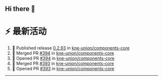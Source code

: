 ## Hi there 👋

<!--

**Here are some ideas to get you started:**

🙋‍♀️ A short introduction - what is your organization all about?
🌈 Contribution guidelines - how can the community get involved?
👩‍💻 Useful resources - where can the community find your docs? Is there anything else the community should know?
🍿 Fun facts - what does your team eat for breakfast?
🧙 Remember, you can do mighty things with the power of [Markdown](https://docs.github.com/github/writing-on-github/getting-started-with-writing-and-formatting-on-github/basic-writing-and-formatting-syntax)
-->


# ⚡ 最新活动

<!--START_SECTION:activity-->
1. 🚀 Published release [0.2.93](https://github.com/kne-union/components-core/releases/tag/0.2.93) in [kne-union/components-core](https://github.com/kne-union/components-core)
2. 🎉 Merged PR [#394](https://github.com/kne-union/components-core/pull/394) in [kne-union/components-core](https://github.com/kne-union/components-core)
3. 💪 Opened PR [#394](https://github.com/kne-union/components-core/pull/394) in [kne-union/components-core](https://github.com/kne-union/components-core)
4. 🎉 Merged PR [#393](https://github.com/kne-union/components-core/pull/393) in [kne-union/components-core](https://github.com/kne-union/components-core)
5. 💪 Opened PR [#393](https://github.com/kne-union/components-core/pull/393) in [kne-union/components-core](https://github.com/kne-union/components-core)
<!--END_SECTION:activity-->

---
